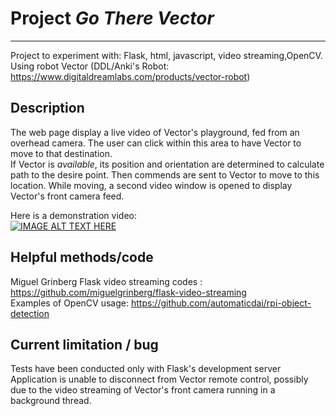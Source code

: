 # Project *Go There Vector*
___
Project to experiment with: Flask, html, javascript, video streaming,OpenCV. <br>
Using robot Vector (DDL/Anki's Robot: https://www.digitaldreamlabs.com/products/vector-robot)
<br>

## Description
The web page display a live video of Vector's playground, fed from an overhead camera. The user can click within 
this area to have Vector to move to that destination. <br>
If Vector is *available*, its position and orientation are determined to calculate path to the desire point. 
Then commends are sent to Vector to move to this location. While moving, a second video window is opened to 
display Vector's front camera feed. <br>

Here is a demonstration video: <br>
[![IMAGE ALT TEXT HERE](https://img.youtube.com/vi/KOITdRnjWs4/0.jpg)](https://www.youtube.com/watch?v=KOITdRnjWs4)


## Helpful methods/code
Miguel Grinberg Flask video streaming codes : https://github.com/miguelgrinberg/flask-video-streaming 
<br>
Examples of OpenCV usage: https://github.com/automaticdai/rpi-object-detection

## Current limitation / bug
Tests have been conducted only with Flask's development server <br>
Application is unable to disconnect from Vector remote control, possibly due to the video streaming of
Vector's front camera running in a background thread.  